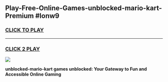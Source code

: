
## Play-Free-Online-Games-unblocked-mario-kart-Premium #lonw9
<h3>
<a href="https://premium.freeplayer.one?title=unblocked-mario-kart&ref=8M">CLICK TO PLAY</a></h3>
<hr>

<h3>
<a href="https://premium.freeplayer.one?title=unblocked-mario-kart&ref=8M">CLICK 2 PLAY</a>
  
</h3>

<a href="https://premium.freeplayer.one?title=unblocked-mario-kart&ref=8M"><img src="https://clearcache.store/games.png"></a>


**unblocked-mario-kart games unblocked: Your Gateway to Fun and Accessible Online Gaming**
